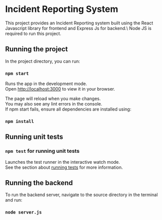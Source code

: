 # Incident Reporting System

This project provides an Incident Reporting system built using the React Javascript library for frontend and Express Js for backend.\\
Node JS is required to run this project.

## Running the project

In the project directory, you can run:

### `npm start`

Runs the app in the development mode.\
Open [http://localhost:3000](http://localhost:3000) to view it in your browser.

The page will reload when you make changes.\
You may also see any lint errors in the console.\
If npm start fails, ensure all dependencies are installed using:

### `npm install`

## Running unit tests

### `npm test` for running unit tests

Launches the test runner in the interactive watch mode.\
See the section about [running tests](https://facebook.github.io/create-react-app/docs/running-tests) for more information.

## Running the backend

To run the backend server, navigate to the source directory in the terminal and run:

### `node server.js`